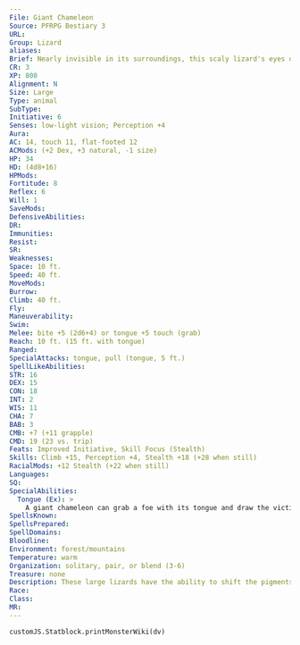 ```yaml
---
File: Giant Chameleon
Source: PFRPG Bestiary 3
URL: 
Group: Lizard
aliases: 
Brief: Nearly invisible in its surroundings, this scaly lizard's eyes dart about independently of each other.
CR: 3
XP: 800
Alignment: N
Size: Large
Type: animal
SubType: 
Initiative: 6
Senses: low-light vision; Perception +4
Aura: 
AC: 14, touch 11, flat-footed 12
ACMods: (+2 Dex, +3 natural, -1 size)
HP: 34
HD: (4d8+16)
HPMods: 
Fortitude: 8
Reflex: 6
Will: 1
SaveMods: 
DefensiveAbilities: 
DR: 
Immunities: 
Resist: 
SR: 
Weaknesses: 
Space: 10 ft.
Speed: 40 ft.
MoveMods: 
Burrow: 
Climb: 40 ft.
Fly: 
Maneuverability: 
Swim: 
Melee: bite +5 (2d6+4) or tongue +5 touch (grab)
Reach: 10 ft. (15 ft. with tongue)
Ranged: 
SpecialAttacks: tongue, pull (tongue, 5 ft.)
SpellLikeAbilities: 
STR: 16
DEX: 15
CON: 18
INT: 2
WIS: 11
CHA: 7
BAB: 3
CMB: +7 (+11 grapple)
CMD: 19 (23 vs. trip)
Feats: Improved Initiative, Skill Focus (Stealth)
Skills: Climb +15, Perception +4, Stealth +18 (+28 when still)
RacialMods: +12 Stealth (+22 when still)
Languages: 
SQ: 
SpecialAbilities:
  Tongue (Ex): >
    A giant chameleon can grab a foe with its tongue and draw the victim to its mouth. This tongue attack has a reach of 15 feet. The attack does no damage, but allows the creature to grab. A giant chameleon does not gain the grappled condition while using its tongue in this manner.
SpellsKnown: 
SpellsPrepared: 
SpellDomains: 
Bloodline: 
Environment: forest/mountains
Temperature: warm
Organization: solitary, pair, or blend (3-6)
Treasure: none
Description: These large lizards have the ability to shift the pigments in their skin to match their surroundings. A giant chameleon is typically 11 feet long and weighs 160 pounds.
Race: 
Class: 
MR: 
---
```

```dataviewjs
customJS.Statblock.printMonsterWiki(dv)
```
